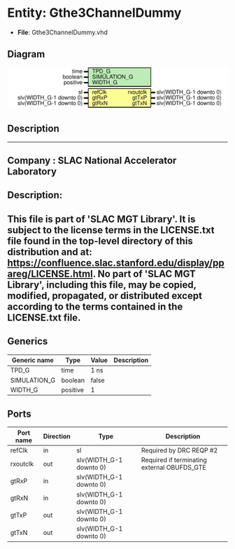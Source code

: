 # Entity: Gthe3ChannelDummy

- **File**: Gthe3ChannelDummy.vhd
## Diagram

![Diagram](Gthe3ChannelDummy.svg "Diagram")
## Description

-----------------------------------------------------------------------------
 Company    : SLAC National Accelerator Laboratory
-----------------------------------------------------------------------------
 Description:
-----------------------------------------------------------------------------
 This file is part of 'SLAC MGT Library'.
 It is subject to the license terms in the LICENSE.txt file found in the
 top-level directory of this distribution and at:
    https://confluence.slac.stanford.edu/display/ppareg/LICENSE.html.
 No part of 'SLAC MGT Library', including this file,
 may be copied, modified, propagated, or distributed except according to
 the terms contained in the LICENSE.txt file.
-----------------------------------------------------------------------------
## Generics

| Generic name | Type     | Value | Description |
| ------------ | -------- | ----- | ----------- |
| TPD_G        | time     | 1 ns  |             |
| SIMULATION_G | boolean  | false |             |
| WIDTH_G      | positive | 1     |             |
## Ports

| Port name | Direction | Type                    | Description                                  |
| --------- | --------- | ----------------------- | -------------------------------------------- |
| refClk    | in        | sl                      |  Required by DRC REQP #2                     |
| rxoutclk  | out       | slv(WIDTH_G-1 downto 0) |  Required if terminating external OBUFDS_GTE |
| gtRxP     | in        | slv(WIDTH_G-1 downto 0) |                                              |
| gtRxN     | in        | slv(WIDTH_G-1 downto 0) |                                              |
| gtTxP     | out       | slv(WIDTH_G-1 downto 0) |                                              |
| gtTxN     | out       | slv(WIDTH_G-1 downto 0) |                                              |
